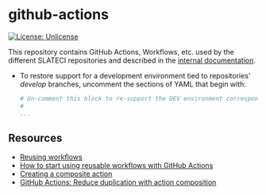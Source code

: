 # github-actions

[![License: Unlicense](https://img.shields.io/badge/license-Unlicense-blue.svg)](http://unlicense.org/)

This repository contains GitHub Actions, Workflows, etc. used by the different SLATECI repositories and described in the [internal documentation](https://docs.google.com/document/d/1xcTZJKUvo4rbQVtDDIzyDYCkYmTXIRbSQsUR17rvxzk/edit).

* To restore support for a development environment tied to repositories' *develop* branches, uncomment the sections of YAML that begin with:

  ```yaml
  # Un-comment this block to re-support the DEV environment corresponding to the develop git branch.
  #
  ...
  ```

## Resources

* [Reusing workflows](https://docs.github.com/en/actions/using-workflows/reusing-workflows)
* [How to start using reusable workflows with GitHub Actions](https://github.blog/2022-02-10-using-reusable-workflows-github-actions/)
* [Creating a composite action](https://docs.github.com/en/actions/creating-actions/creating-a-composite-action)
* [GitHub Actions: Reduce duplication with action composition](https://github.blog/changelog/2021-08-25-github-actions-reduce-duplication-with-action-composition/)
